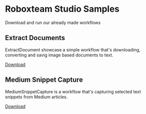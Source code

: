 # Roboxteam Studio Samples
Download and run our already made workflows

## Extract Documents
ExtractDocument showcase a simple workflow that's downloading, converting and savig image based documents to text.

[Download](https://github.com/roboxteam/RoboxTeamStudio/raw/master/samples/ExtractDocuments/ExtractDocuments.zip) 

## Medium Snippet Capture
MediumSnippetCapture is a workflow that's capturing selected text snippets from Medium articles.

[Download](https://github.com/roboxteam/RoboxTeamStudio/raw/master/samples/MediumSnippetCapture/MediumSnippetCapture.zip) 




